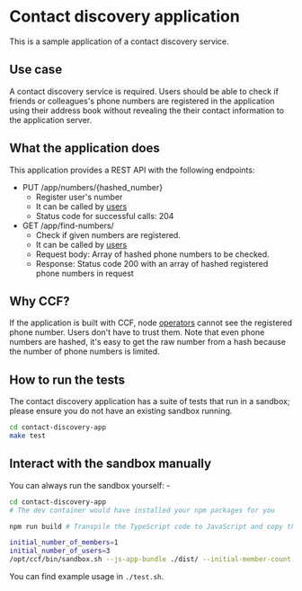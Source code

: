# Contact discovery application

This is a sample application of a contact discovery service.

## Use case

A contact discovery service is required.
Users should be able to check if friends or colleagues's phone numbers are registered in the application using their address book without revealing
the their contact information to the application server.

## What the application does

This application provides a REST API with the following endpoints:

- PUT /app/numbers/{hashed_number}
  - Register user's number
  - It can be called by [users](https://microsoft.github.io/CCF/main/overview/glossary.html#term-Users)
  - Status code for successful calls: 204
- GET /app/find-numbers/
  - Check if given numbers are registered.
  - It can be called by [users](https://microsoft.github.io/CCF/main/overview/glossary.html#term-Users)
  - Request body: Array of hashed phone numbers to be checked.
  - Response: Status code 200 with an array of hashed registered phone numbers in request

## Why CCF?

If the application is built with CCF, node [operators](https://microsoft.github.io/CCF/main/overview/glossary.html#term-Operators) cannot see the registered phone number. Users don't have to trust them. Note
that even phone numbers are hashed, it's easy to get the raw number from a hash because the number of phone numbers is limited.

## How to run the tests

The contact discovery application has a suite of tests that run in a sandbox; please ensure you do not have an existing sandbox running.

```bash
cd contact-discovery-app
make test
```

## Interact with the sandbox manually

You can always run the sandbox yourself: -

```bash
cd contact-discovery-app
# The dev container would have installed your npm packages for you

npm run build # Transpile the TypeScript code to JavaScript and copy the output to `dist` directory

initial_number_of_members=1
initial_number_of_users=3
/opt/ccf/bin/sandbox.sh --js-app-bundle ./dist/ --initial-member-count $initial_number_of_members --initial-user-count $initial_number_of_users
```

You can find example usage in `./test.sh`.
